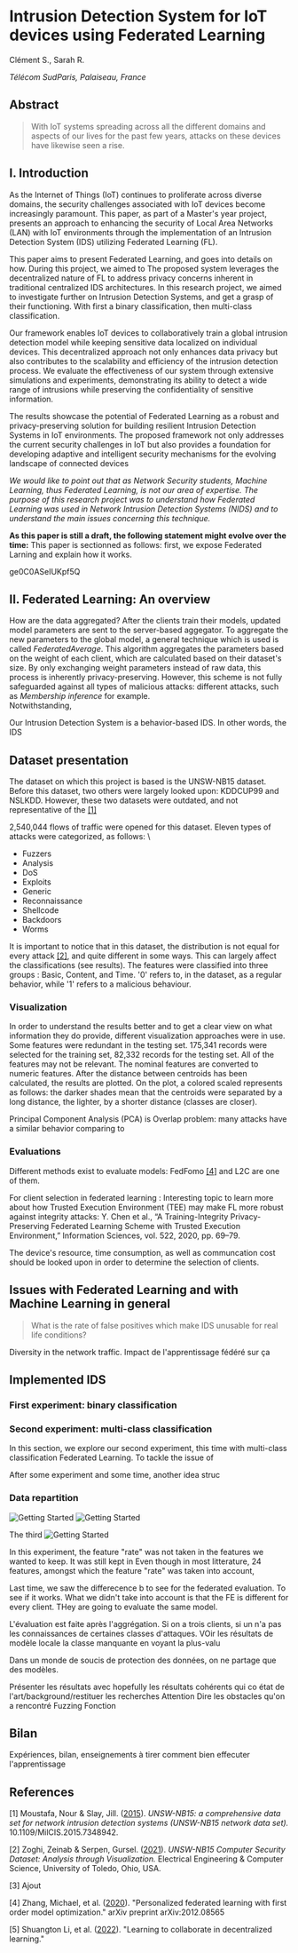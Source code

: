 # Intrusion Detection System for IoT devices using Federated Learning

Clément S., Sarah R.

*Télécom SudParis, Palaiseau, France*

## Abstract 

> With IoT systems spreading across all the different domains and aspects of our lives for the past few years, attacks on these devices have likewise seen a rise. 


## I. Introduction 

As the Internet of Things (IoT) continues to proliferate across diverse domains, the security challenges associated with IoT devices become increasingly paramount. This paper, as part of a Master's year project, presents an approach to enhancing the security of Local Area Networks (LAN) with IoT environments through the implementation of an Intrusion Detection System (IDS) utilizing Federated Learning (FL). 

This paper aims to present Federated Learning, and goes into details on how. During this project, we aimed to 
The proposed system leverages the decentralized nature of FL to address privacy concerns inherent in traditional centralized IDS architectures. In this research project, we aimed to investigate further on Intrusion Detection Systems, and get a grasp of their functioning. With first a binary classification, then multi-class classification. 

Our framework enables IoT devices to collaboratively train a global intrusion detection model while keeping sensitive data localized on individual devices. This decentralized approach not only enhances data privacy but also contributes to the scalability and efficiency of the intrusion detection process. We evaluate the effectiveness of our system through extensive simulations and experiments, demonstrating its ability to detect a wide range of intrusions while preserving the confidentiality of sensitive information.

The results showcase the potential of Federated Learning as a robust and privacy-preserving solution for building resilient Intrusion Detection Systems in IoT environments. The proposed framework not only addresses the current security challenges in IoT but also provides a foundation for developing adaptive and intelligent security mechanisms for the evolving landscape of connected devices

*We would like to point out that as Network Security students, Machine Learning, thus Federated Learning, is not our area of expertise. The purpose of this research project was to understand how Federated Learning was used in Network Intrusion Detection Systems (NIDS) and to understand the main issues concerning this technique.*

**As this paper is still a draft, the following statement might evolve over the time:**
This paper is sectionned as follows: first, we expose Federated Larning and explain how it works.

ge0C0ASeIUKpf5Q

## II. Federated Learning: An overview 

How are the data aggregated? 
After the clients train their models, updated model parameters are sent to the server-based aggegator. To aggregate the new parameters to the global model, a general technique which is used is called _FederatedAverage_. This algorithm aggregates the parameters based on the weight of each client, which are calculated based on their dataset's size. 
By only exchanging weight parameters instead of raw data, this process is inherently privacy-preserving. However, this scheme is not fully safeguarded against all types of malicious attacks: different attacks, such as _Membership inference_ for example. \
Notwithstanding, 

Our Intrusion Detection System is a behavior-based IDS. In other words, the IDS 
## Dataset presentation

The dataset on which this project is based is the UNSW-NB15 dataset. Before this dataset, two others were largely looked upon: KDDCUP99 and NSLKDD. However, these two datasets were outdated, and not representative of the [[1]](#1)

2,540,044 flows of traffic were opened for this dataset. 
Eleven types of attacks were categorized, as follows: \
- Fuzzers
- Analysis 
- DoS 
- Exploits
- Generic
- Reconnaissance 
- Shellcode 
- Backdoors 
- Worms  


It is important to notice that in this dataset, the distribution is not equal for every attack [[2]](#2), and quite different in some ways. This can largely affect the classifications (see results).
The features were classified into three groups : Basic, Content, and Time. '0' refers to, in the dataset, as a regular behavior, while '1' refers to a malicious behaviour. 

### Visualization 

In order to understand the results better and to get a clear view on what information they do provide, different visualization approaches were in use. 
Some features were redundant in the testing set. 
175,341 records were selected for the training set, 82,332 records for the testing set. 
All of the features may not be relevant. The nominal features are converted to numeric features. 
After the distance between centroids has been calculated, the results are plotted. 
On the plot, a colored scaled represents as follows: the darker shades mean that the centroids were separated by a long distance, the lighter, by a shorter distance (classes are closer).

Principal Component Analysis (PCA) is 
Overlap problem: many attacks have a similar behavior comparing to 

### Evaluations 

Different methods exist to evaluate models: FedFomo [[4]](#4) and L2C are one of them.


For client selection in federated learning : 
Interesting topic to learn more about how Trusted Execution Environment (TEE) may make FL more robust against integrity attacks: 
Y. Chen et al., “A Training-Integrity Privacy-Preserving Federated
Learning Scheme with Trusted Execution Environment,”
Information Sciences, vol. 522, 2020, pp. 69–79.

The device's resource, time consumption, as well as communcation cost should be looked upon in order to determine the selection of clients. 

## Issues with Federated Learning and with Machine Learning in general

> What is the rate of false positives which make IDS unusable for real life conditions? 

Diversity in the network traffic.
Impact de l'apprentissage fédéré sur ça



## Implemented IDS

### First experiment: binary classification


### Second experiment: multi-class classification 

In this section, we explore our second experiment, this time with multi-class classification Federated Learning. 
To tackle the issue of 

After some experiment and some time, another idea struc


### Data repartition


![Getting Started](images/data_repartition_client0_all.png)
![Getting Started](images/data_repartition_client0_no_generic.png)

The third 
![Getting Started](images/data_repartition_three_clients.png)

In this experiment, the feature "rate" was not taken in the features we wanted to keep. 
It was still kept in 
Even though in most litterature, 24 features, amongst which the feature "rate" was taken into account, 

Last time, we saw the differecence b
to see for the federated evaluation. To see if it works. 
What we didn't take into account is that the FE is different for every client. THey are going to evaluate the same model. 

L'évaluation est faite après l'aggrégation. 
Si on a trois clients, si un n'a pas les connaissances de certaines classes d'attaques. 
VOir les résultats de modèle locale la classe manquante en voyant la plus-valu

Dans un monde de soucis de protection des données, on ne partage que des modèles. 

Présenter les résultats avec hopefully les résultats cohérents qui co
état de l'art/background/restituer les recherches
Attention
Dire les obstacles qu'on a rencontré
Fuzzing 
Fonction


## Bilan
Expériences, bilan, enseignements à tirer comment bien effecuter l'apprentissage



## References
<a id="1">[1]</a> 
Moustafa, Nour & Slay, Jill. ([2015](https://www.researchgate.net/publication/287330529_UNSW-NB15_a_comprehensive_data_set_for_network_intrusion_detection_systems_UNSW-NB15_network_data_set)). 
*UNSW-NB15: a comprehensive data set for network intrusion detection systems (UNSW-NB15 network data set).*
10.1109/MilCIS.2015.7348942. 

<a id="2">[2]</a>
Zoghi, Zeinab & Serpen, Gursel. ([2021](https://arxiv.org/abs/2101.05067)).
*UNSW-NB15 Computer Security Dataset: Analysis through 
Visualization.*
Electrical Engineering & Computer Science, University of Toledo, Ohio, USA.

<a id="3">[3]</a> Ajout


<a id="4">[4]</a> 
Zhang, Michael, et al. ([2020](https://arxiv.org/abs/2012.08565)).
"Personalized federated learning with first order model optimization." arXiv preprint arXiv:2012.08565 

<a id="5">[5]</a> 
Shuangton Li, et al. ([2022](https://openaccess.thecvf.com/content/CVPR2022/papers/Li_Learning_To_Collaborate_in_Decentralized_Learning_of_Personalized_Models_CVPR_2022_paper.pdf)). 
"Learning to collaborate in decentralized learning."